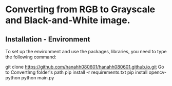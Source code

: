 # Converting from RGB to Grayscale and Black-and-White image.

## Installation - Environment
To set up the environment and use the packages, libraries, you need to type the following command:

git clone https://github.com/hanahh080601/hanahh080601.github.io.git
Go to ConvertImg folder's path
pip install -r requirements.txt
pip install opencv-python
python main.py
```

